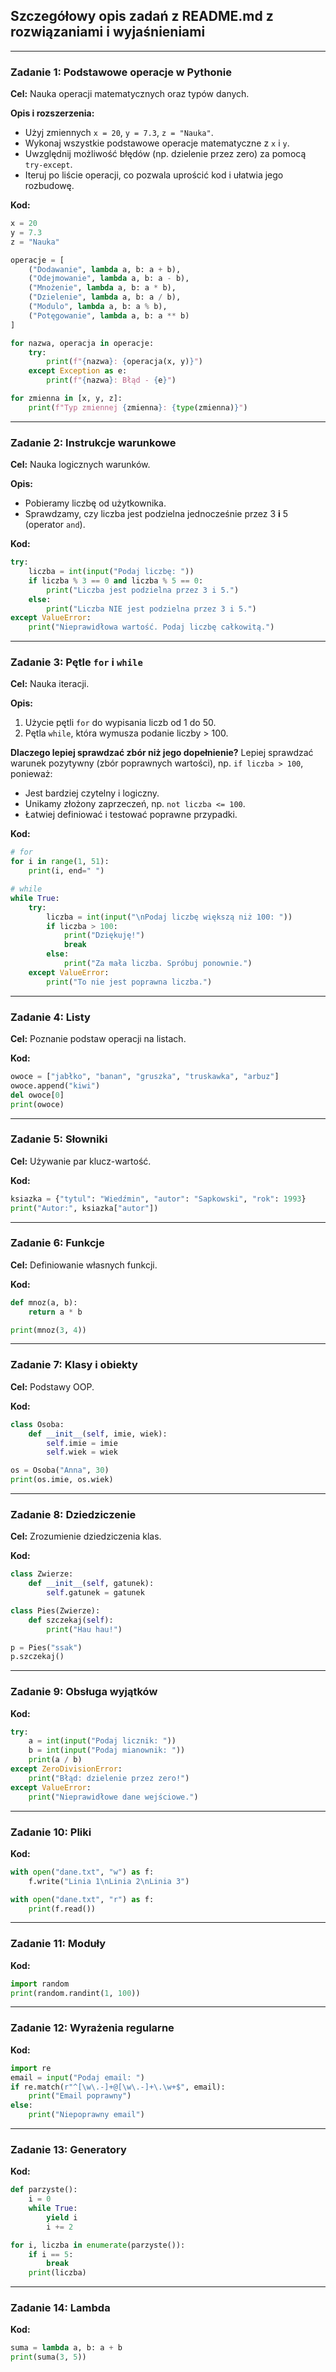 ## Szczegółowy opis zadań z README.md z rozwiązaniami i wyjaśnieniami

---
### Zadanie 1: Podstawowe operacje w Pythonie
**Cel:** Nauka operacji matematycznych oraz typów danych.

**Opis i rozszerzenia:**
- Użyj zmiennych `x = 20`, `y = 7.3`, `z = "Nauka"`.
- Wykonaj wszystkie podstawowe operacje matematyczne z `x` i `y`.
- Uwzględnij możliwość błędów (np. dzielenie przez zero) za pomocą `try-except`.
- Iteruj po liście operacji, co pozwala uprościć kod i ułatwia jego rozbudowę.

**Kod:**
```python
x = 20
y = 7.3
z = "Nauka"

operacje = [
    ("Dodawanie", lambda a, b: a + b),
    ("Odejmowanie", lambda a, b: a - b),
    ("Mnożenie", lambda a, b: a * b),
    ("Dzielenie", lambda a, b: a / b),
    ("Modulo", lambda a, b: a % b),
    ("Potęgowanie", lambda a, b: a ** b)
]

for nazwa, operacja in operacje:
    try:
        print(f"{nazwa}: {operacja(x, y)}")
    except Exception as e:
        print(f"{nazwa}: Błąd - {e}")

for zmienna in [x, y, z]:
    print(f"Typ zmiennej {zmienna}: {type(zmienna)}")
```

---
### Zadanie 2: Instrukcje warunkowe
**Cel:** Nauka logicznych warunków.

**Opis:**
- Pobieramy liczbę od użytkownika.
- Sprawdzamy, czy liczba jest podzielna jednocześnie przez 3 **i** 5 (operator `and`).

**Kod:**
```python
try:
    liczba = int(input("Podaj liczbę: "))
    if liczba % 3 == 0 and liczba % 5 == 0:
        print("Liczba jest podzielna przez 3 i 5.")
    else:
        print("Liczba NIE jest podzielna przez 3 i 5.")
except ValueError:
    print("Nieprawidłowa wartość. Podaj liczbę całkowitą.")
```

---
### Zadanie 3: Pętle `for` i `while`
**Cel:** Nauka iteracji.

**Opis:**
1. Użycie pętli `for` do wypisania liczb od 1 do 50.
2. Pętla `while`, która wymusza podanie liczby > 100.

**Dlaczego lepiej sprawdzać zbór niż jego dopełnienie?**
Lepiej sprawdzać warunek pozytywny (zbór poprawnych wartości), np. `if liczba > 100`, ponieważ:
- Jest bardziej czytelny i logiczny.
- Unikamy złożony zaprzeczeń, np. `not liczba <= 100`.
- Łatwiej definiować i testować poprawne przypadki.

**Kod:**
```python
# for
for i in range(1, 51):
    print(i, end=" ")

# while
while True:
    try:
        liczba = int(input("\nPodaj liczbę większą niż 100: "))
        if liczba > 100:
            print("Dziękuję!")
            break
        else:
            print("Za mała liczba. Spróbuj ponownie.")
    except ValueError:
        print("To nie jest poprawna liczba.")
```

---
### Zadanie 4: Listy
**Cel:** Poznanie podstaw operacji na listach.

**Kod:**
```python
owoce = ["jabłko", "banan", "gruszka", "truskawka", "arbuz"]
owoce.append("kiwi")
del owoce[0]
print(owoce)
```

---
### Zadanie 5: Słowniki
**Cel:** Używanie par klucz-wartość.

**Kod:**
```python
ksiazka = {"tytul": "Wiedźmin", "autor": "Sapkowski", "rok": 1993}
print("Autor:", ksiazka["autor"])
```

---
### Zadanie 6: Funkcje
**Cel:** Definiowanie własnych funkcji.

**Kod:**
```python
def mnoz(a, b):
    return a * b

print(mnoz(3, 4))
```

---
### Zadanie 7: Klasy i obiekty
**Cel:** Podstawy OOP.

**Kod:**
```python
class Osoba:
    def __init__(self, imie, wiek):
        self.imie = imie
        self.wiek = wiek

os = Osoba("Anna", 30)
print(os.imie, os.wiek)
```

---
### Zadanie 8: Dziedziczenie
**Cel:** Zrozumienie dziedziczenia klas.

**Kod:**
```python
class Zwierze:
    def __init__(self, gatunek):
        self.gatunek = gatunek

class Pies(Zwierze):
    def szczekaj(self):
        print("Hau hau!")

p = Pies("ssak")
p.szczekaj()
```

---
### Zadanie 9: Obsługa wyjątków
**Kod:**
```python
try:
    a = int(input("Podaj licznik: "))
    b = int(input("Podaj mianownik: "))
    print(a / b)
except ZeroDivisionError:
    print("Błąd: dzielenie przez zero!")
except ValueError:
    print("Nieprawidłowe dane wejściowe.")
```

---
### Zadanie 10: Pliki
**Kod:**
```python
with open("dane.txt", "w") as f:
    f.write("Linia 1\nLinia 2\nLinia 3")

with open("dane.txt", "r") as f:
    print(f.read())
```

---
### Zadanie 11: Moduły
**Kod:**
```python
import random
print(random.randint(1, 100))
```

---
### Zadanie 12: Wyrażenia regularne
**Kod:**
```python
import re
email = input("Podaj email: ")
if re.match(r"^[\w\.-]+@[\w\.-]+\.\w+$", email):
    print("Email poprawny")
else:
    print("Niepoprawny email")
```

---
### Zadanie 13: Generatory
**Kod:**
```python
def parzyste():
    i = 0
    while True:
        yield i
        i += 2

for i, liczba in enumerate(parzyste()):
    if i == 5:
        break
    print(liczba)
```

---
### Zadanie 14: Lambda
**Kod:**
```python
suma = lambda a, b: a + b
print(suma(3, 5))
```
